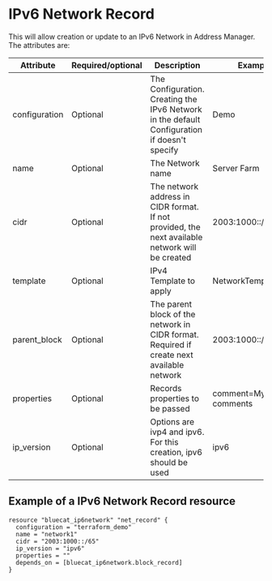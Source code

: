 # IPv6 Network Record
This will allow creation or update to an IPv6 Network in Address Manager. The attributes are:

| Attribute | Required/optional | Description                                                                                                                                     | Example           |
| --- | --- |-------------------------------------------------------------------------------------------------------------------------------------------------|-------------------|
| configuration | Optional | The Configuration. Creating the IPv6 Network in the default Configuration if doesn't specify                                                    | Demo              |
| name | Optional | The Network name                                                                                                                                | Server Farm       |
| cidr | Optional | The network address in CIDR format. If not provided, the next available network will be created                                                 | 2003:1000::/65    |
| template | Optional | IPv4 Template to apply                                                                                                                          | NetworkTemplateIPv6 |
| parent_block | Optional | The parent block of the network in CIDR format. Required if create next available network                                                       | 2003:1000::/64    |
| properties | Optional | Records properties to be passed                                                                                                                 | comment=My comments |
| ip_version | Optional | Options are ivp4 and ipv6. For this creation, ipv6 should be used                                                    | ipv6              |



## Example of a IPv6 Network Record resource

    resource "bluecat_ip6network" "net_record" {
      configuration = "terraform_demo"
      name = "network1"
      cidr = "2003:1000::/65"
      ip_version = "ipv6"
      properties = ""
      depends_on = [bluecat_ip6network.block_record]
    }